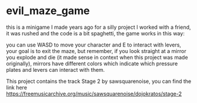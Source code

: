# evil_maze_game
this is a minigame I made years ago for a silly project I worked with a friend, it was rushed and the code is a bit spaghetti, the game works in this way:

you can use WASD to move your character and E to interact with levers, your goal is to exit the maze, but remember, if you look straight at a mirror you explode and die (it made sense in context when this project was made originally), mirrors have different colors which indicate which pressure plates and levers can interact with them.

This project contains the track Stage 2 by sawsquarenoise, you can find the link here https://freemusicarchive.org/music/sawsquarenoise/dojokratos/stage-2
